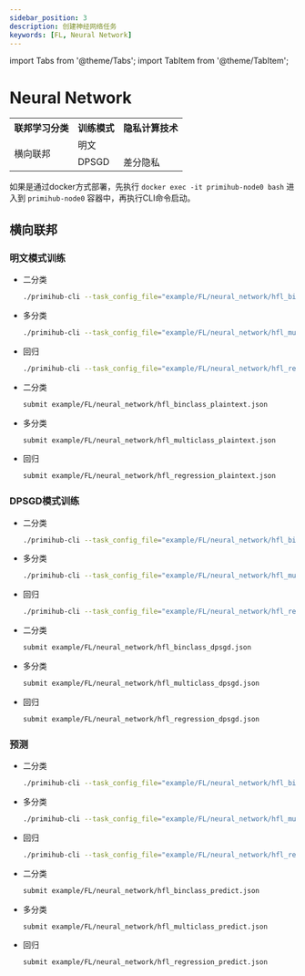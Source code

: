 ```yaml
---
sidebar_position: 3
description: 创建神经网络任务
keywords: [FL, Neural Network]
---
```


import Tabs from '@theme/Tabs';
import TabItem from '@theme/TabItem';

# Neural Network

<table>
    <tr>
        <th>联邦学习分类</th>
        <th>训练模式</th>
        <th>隐私计算技术</th>
    </tr>
    <tr>
        <td rowspan="3">横向联邦</td>
        <td>明文</td>
        <td></td>
    </tr>
    <tr>
        <td>DPSGD</td>
        <td>差分隐私</td>
    </tr>
</table>

如果是通过docker方式部署，先执行 `docker exec -it primihub-node0 bash` 进入到 `primihub-node0` 容器中，再执行CLI命令启动。

## 横向联邦

### 明文模式训练

<Tabs>
<TabItem value="CLI">

- 二分类

    ```bash
    ./primihub-cli --task_config_file="example/FL/neural_network/hfl_binclass_plaintext.json"
    ```

- 多分类

    ```bash
    ./primihub-cli --task_config_file="example/FL/neural_network/hfl_multiclass_plaintext.json"
    ```

- 回归

    ```bash
    ./primihub-cli --task_config_file="example/FL/neural_network/hfl_regression_plaintext.json"
    ```

</TabItem>

<TabItem value="Python SDK">

- 二分类

    ```bash
    submit example/FL/neural_network/hfl_binclass_plaintext.json
    ```

- 多分类

    ```bash
    submit example/FL/neural_network/hfl_multiclass_plaintext.json
    ```

- 回归

    ```bash
    submit example/FL/neural_network/hfl_regression_plaintext.json
    ```

</TabItem>
</Tabs>

### DPSGD模式训练

<Tabs>
<TabItem value="CLI">

- 二分类

    ```bash
    ./primihub-cli --task_config_file="example/FL/neural_network/hfl_binclass_dpsgd.json"
    ```

- 多分类

    ```bash
    ./primihub-cli --task_config_file="example/FL/neural_network/hfl_multiclass_dpsgd.json"
    ```

- 回归

    ```bash
    ./primihub-cli --task_config_file="example/FL/neural_network/hfl_regression_dpsgd.json"
    ```

</TabItem>

<TabItem value="Python SDK">

- 二分类

    ```bash
    submit example/FL/neural_network/hfl_binclass_dpsgd.json
    ```

- 多分类

    ```bash
    submit example/FL/neural_network/hfl_multiclass_dpsgd.json
    ```

- 回归

    ```bash
    submit example/FL/neural_network/hfl_regression_dpsgd.json
    ```

</TabItem>
</Tabs>

### 预测

<Tabs>
<TabItem value="CLI">

- 二分类

    ```bash
    ./primihub-cli --task_config_file="example/FL/neural_network/hfl_binclass_predict.json"
    ```

- 多分类

    ```bash
    ./primihub-cli --task_config_file="example/FL/neural_network/hfl_multiclass_predict.json"
    ```

- 回归

    ```bash
    ./primihub-cli --task_config_file="example/FL/neural_network/hfl_regression_predict.json"
    ```

</TabItem>

<TabItem value="Python SDK">

- 二分类

    ```bash
    submit example/FL/neural_network/hfl_binclass_predict.json
    ```

- 多分类

    ```bash
    submit example/FL/neural_network/hfl_multiclass_predict.json
    ```

- 回归

    ```bash
    submit example/FL/neural_network/hfl_regression_predict.json
    ```

</TabItem>
</Tabs>
